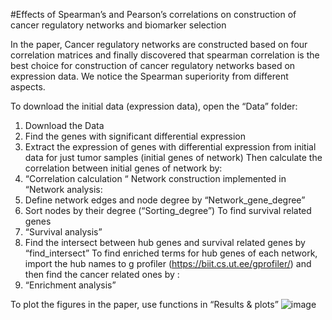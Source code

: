#Effects of Spearman’s and Pearson’s correlations on construction of cancer regulatory networks and biomarker selection

In the paper, Cancer regulatory networks are constructed based on four correlation matrices and finally discovered that spearman correlation is the best choice for construction of cancer regulatory networks based on expression data. We notice the Spearman superiority from different aspects.
 
To download the initial data (expression data), open the “Data” folder:
   1.	Download the Data
   2.	Find the genes with significant differential expression
   3.	Extract the expression of genes with differential expression from initial data for just tumor samples (initial genes of network)
Then calculate the correlation between initial genes of network by:
   4.	“Correlation calculation “
Network construction implemented in “Network analysis:
   5.	Define network edges and node degree by “Network_gene_degree”
   6.	Sort nodes by their degree (“Sorting_degree”)
To find survival related genes
   7.	“Survival analysis”
   8.	 Find the intersect between hub genes and survival related genes by “find_intersect”
To find enriched terms for hub genes of each network, import the hub names to g profiler (https://biit.cs.ut.ee/gprofiler/) and then find the cancer related ones by :
   9.	“Enrichment analysis”

To plot the figures in the paper, use functions in “Results & plots”
![image](https://github.com/user-attachments/assets/3588222d-308d-4a3e-8bd2-470e83414208)
